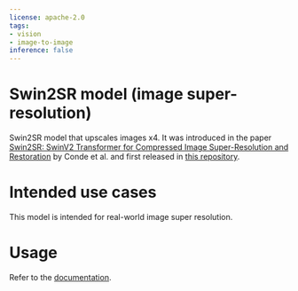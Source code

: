 ```yaml
---
license: apache-2.0
tags:
- vision
- image-to-image
inference: false
---
```


# Swin2SR model (image super-resolution)

Swin2SR model that upscales images x4. It was introduced in the paper [Swin2SR: SwinV2 Transformer for Compressed Image Super-Resolution and Restoration](https://arxiv.org/abs/2209.11345)
by Conde et al. and first released in [this repository](https://github.com/mv-lab/swin2sr). 

# Intended use cases

This model is intended for real-world image super resolution.

# Usage

Refer to the [documentation](https://huggingface.co/docs/transformers/main/en/model_doc/swin2sr#transformers.Swin2SRForImageSuperResolution.forward.example).